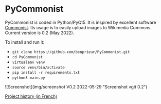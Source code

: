 # PyCommonist

PyCommonist is coded in Python/PyQt5. It is inspired by excellent software [Commonist](https://commons.wikimedia.org/wiki/Commons:Commonist/fr). Its usage is to easily upload images to Wikimedia Commons. Current version is 0.2 (May 2022).

To install and run it:
* `git clone https://github.com/benprieur/PyCommonist.git`
* `cd PyCommonist`
* `virtualenv venv`
* `source venv/bin/activate`
* `pip install -r requirements.txt`
* `python3 main.py`

![Screenshot](img/screenshot V0.2 2022-05-29 "Screenshot vgit 0.2")


[Project history (in French)](History.md)
